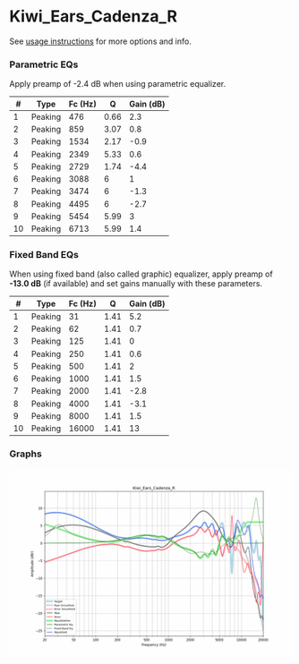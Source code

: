 # Kiwi_Ears_Cadenza_R
See [usage instructions](https://github.com/jaakkopasanen/AutoEq#usage) for more options and info.

### Parametric EQs
Apply preamp of -2.4 dB when using parametric equalizer.

|   # | Type    |   Fc (Hz) |    Q |   Gain (dB) |
|-----|---------|-----------|------|-------------|
|   1 | Peaking |       476 | 0.66 |         2.3 |
|   2 | Peaking |       859 | 3.07 |         0.8 |
|   3 | Peaking |      1534 | 2.17 |        -0.9 |
|   4 | Peaking |      2349 | 5.33 |         0.6 |
|   5 | Peaking |      2729 | 1.74 |        -4.4 |
|   6 | Peaking |      3088 | 6    |         1   |
|   7 | Peaking |      3474 | 6    |        -1.3 |
|   8 | Peaking |      4495 | 6    |        -2.7 |
|   9 | Peaking |      5454 | 5.99 |         3   |
|  10 | Peaking |      6713 | 5.99 |         1.4 |

### Fixed Band EQs
When using fixed band (also called graphic) equalizer, apply preamp of **-13.0 dB** (if available) and set gains manually with these parameters.

|   # | Type    |   Fc (Hz) |    Q |   Gain (dB) |
|-----|---------|-----------|------|-------------|
|   1 | Peaking |        31 | 1.41 |         5.2 |
|   2 | Peaking |        62 | 1.41 |         0.7 |
|   3 | Peaking |       125 | 1.41 |         0   |
|   4 | Peaking |       250 | 1.41 |         0.6 |
|   5 | Peaking |       500 | 1.41 |         2   |
|   6 | Peaking |      1000 | 1.41 |         1.5 |
|   7 | Peaking |      2000 | 1.41 |        -2.8 |
|   8 | Peaking |      4000 | 1.41 |        -3.1 |
|   9 | Peaking |      8000 | 1.41 |         1.5 |
|  10 | Peaking |     16000 | 1.41 |        13   |

### Graphs
![](./Kiwi_Ears_Cadenza_R.png)
